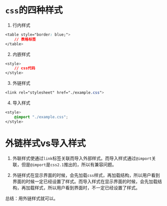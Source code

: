 # `css`的四种样式

1. 行内样式
```css
<table style="border: blue;">
    // 表格标签
</table>
```

2. 内嵌样式
```css
<style>
    // css代码
</style>
```

3. 外链样式
```css
<link rel="stylesheet" href="./example.css">
```

4. 导入样式
```css
<style>
    @import "./example.css";
</style>
```

# 外链样式vs导入样式

1. 外联样式使通过`link`标签关联而导入外部样式。而导入样式通过`@import`关联，但是`@import`是`css2.1`推出的，所以有兼容问题。

2. 外链样式在显示界面的时候，会先加载`css`样式，再加载结构，所以用户看到界面的时候一定已经设置了样式。而导入样式在显示界面的时候，会先加载结构，再加载样式，所以用户看到界面时，不一定已经设置了样式。

总结：用外链样式就可以。



